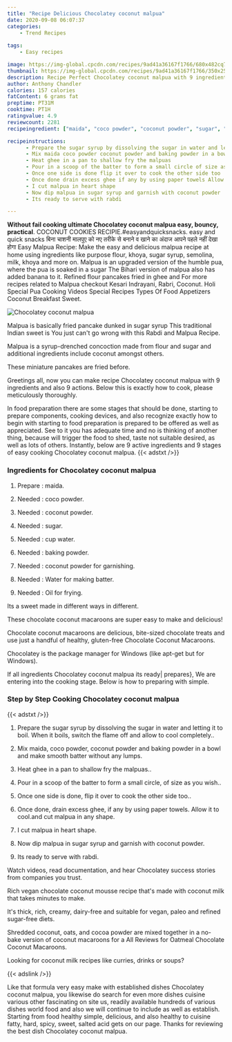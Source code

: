 ```yaml
---
title: "Recipe Delicious Chocolatey coconut malpua"
date: 2020-09-08 06:07:37
categories:
    - Trend Recipes
    
tags:
    - Easy recipes

image: https://img-global.cpcdn.com/recipes/9ad41a36167f1766/680x482cq70/chocolatey-coconut-malpua-recipe-main-photo.jpg
thumbnail: https://img-global.cpcdn.com/recipes/9ad41a36167f1766/350x250cq70/chocolatey-coconut-malpua-recipe-main-photo.jpg
description: Recipe Perfect Chocolatey coconut malpua with 9 ingredients and 9 stages of easy cooking.
author: Anthony Chandler
calories: 157 calories
fatContent: 6 grams fat
preptime: PT31M
cooktime: PT1H
ratingvalue: 4.9
reviewcount: 2281
recipeingredient: ["maida", "coco powder", "coconut powder", "sugar", "cup water", "baking powder", "coconut powder for garnishing", "Water for making batter", "Oil for frying"]

recipeinstructions: 
      - Prepare the sugar syrup by dissolving the sugar in water and letting it to boil When it boils switch the flame off and allow to cool completely 
      - Mix maida coco powder coconut powder and baking powder in a bowl and make smooth batter without any lumps 
      - Heat ghee in a pan to shallow fry the malpuas 
      - Pour in a scoop of the batter to form a small circle of size as you wish 
      - Once one side is done flip it over to cook the other side too 
      - Once done drain excess ghee if any by using paper towels Allow it to cooland cut malpua in any shape 
      - I cut malpua in heart shape 
      - Now dip malpua in sugar syrup and garnish with coconut powder 
      - Its ready to serve with rabdi

---
```




**Without fail cooking ultimate Chocolatey coconut malpua easy, bouncy, practical**. COCONUT COOKIES RECIPIE.#easyandquicksnacks. easy and quick snacks बिना चाशनी मालपुए को नए तरीके से बनाने व खाने का अंदाज आपने पहले नहीं देखा होगा Easy Malpua Recipe: Make the easy and delicious malpua recipe at home using ingredients like purpose flour, khoya, sugar syrup, semolina, milk, khoya and more on. Malpua is an upgraded version of the humble pua, where the pua is soaked in a sugar The Bihari version of malpua also has added banana to it. Refined flour pancakes fried in ghee and For more recipes related to Malpua checkout Kesari Indrayani, Rabri, Coconut. Holi Special Pua Cooking Videos Special Recipes Types Of Food Appetizers Coconut Breakfast Sweet.


![Chocolatey coconut malpua](https://img-global.cpcdn.com/recipes/9ad41a36167f1766/680x482cq70/chocolatey-coconut-malpua-recipe-main-photo.jpg "Chocolatey coconut malpua")



Malpua is basically fried pancake dunked in sugar syrup This traditional Indian sweet is You just can&#39;t go wrong with this Rabdi and Malpua Recipe.

Malpua is a syrup-drenched concoction made from flour and sugar and additional ingredients include coconut amongst others.

These miniature pancakes are fried before.


Greetings all, now you can make recipe Chocolatey coconut malpua with 9 ingredients and also 9 actions. Below this is exactly how to cook, please meticulously thoroughly.

In food preparation there are some stages that should be done, starting to prepare components, cooking devices, and also recognize exactly how to begin with starting to food preparation is prepared to be offered as well as appreciated. See to it you has adequate time and no is thinking of another thing, because will trigger the food to shed, taste not suitable desired, as well as lots of others. Instantly, below are 9 active ingredients and 9 stages of easy cooking Chocolatey coconut malpua.
{{< adstxt />}}

### Ingredients for Chocolatey coconut malpua


1. Prepare  : maida.

1. Needed  : coco powder.

1. Needed  : coconut powder.

1. Needed  : sugar.

1. Needed  : cup water.

1. Needed  : baking powder.

1. Needed  : coconut powder for garnishing.

1. Needed  : Water for making batter.

1. Needed  : Oil for frying.


Its a sweet made in different ways in different.

These chocolate coconut macaroons are super easy to make and delicious!

Chocolate coconut macaroons are delicious, bite-sized chocolate treats and use just a handful of healthy, gluten-free Chocolate Coconut Macaroons.

Chocolatey is the package manager for Windows (like apt-get but for Windows).


If all ingredients Chocolatey coconut malpua its ready| prepares}, We are entering into the cooking stage. Below is how to preparing with simple.

### Step by Step Cooking Chocolatey coconut malpua

{{< adstxt />}}


1. Prepare the sugar syrup by dissolving the sugar in water and letting it to boil. When it boils, switch the flame off and allow to cool completely..



1. Mix maida, coco powder, coconut powder and baking powder in a bowl and make smooth batter without any lumps.



1. Heat ghee in a pan to shallow fry the malpuas..



1. Pour in a scoop of the batter to form a small circle, of size as you wish..



1. Once one side is done, flip it over to cook the other side too..



1. Once done, drain excess ghee, if any by using paper towels. Allow it to cool.and cut malpua in any shape.



1. I cut malpua in heart shape.



1. Now dip malpua in sugar syrup and garnish with coconut powder.



1. Its ready to serve with rabdi.




Watch videos, read documentation, and hear Chocolatey success stories from companies you trust.

Rich vegan chocolate coconut mousse recipe that&#39;s made with coconut milk that takes minutes to make.

It&#39;s thick, rich, creamy, dairy-free and suitable for vegan, paleo and refined sugar-free diets.

Shredded coconut, oats, and cocoa powder are mixed together in a no-bake version of coconut macaroons for a All Reviews for Oatmeal Chocolate Coconut Macaroons.

Looking for coconut milk recipes like curries, drinks or soups?


{{< adslink />}}

Like that formula very easy make with established dishes Chocolatey coconut malpua, you likewise do search for even more dishes cuisine various other fascinating on site us, readily available hundreds of various dishes world food and also we will continue to include as well as establish. Starting from food healthy simple, delicious, and also healthy to cuisine fatty, hard, spicy, sweet, salted acid gets on our page. Thanks for reviewing the best dish Chocolatey coconut malpua.
